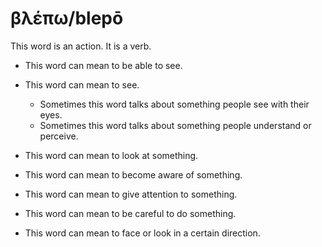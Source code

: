 # βλέπω/blepō
This word is an action. It is a verb.

* This word can mean to be able to see.

* This word can mean to see.
    * Sometimes this word talks about something people see with their eyes.
    * Sometimes this word talks about something people understand or perceive. 

* This word can mean to look at something.

* This word can mean to become aware of something.

* This word can mean to give attention to something.

* This word can mean to be careful to do something.

* This word can mean to face or look in a certain direction.
